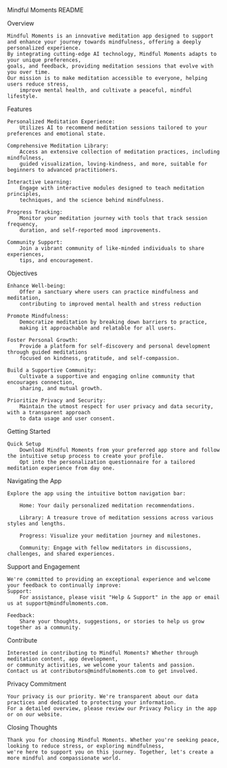 Mindful Moments
README


Overview

	Mindful Moments is an innovative meditation app designed to support
 	and enhance your journey towards mindfulness, offering a deeply personalized experience.
  	By integrating cutting-edge AI technology, Mindful Moments adapts to your unique preferences,
  	goals, and feedback, providing meditation sessions that evolve with you over time.
   	Our mission is to make meditation accessible to everyone, helping users reduce stress,
    	improve mental health, and cultivate a peaceful, mindful lifestyle.


Features

	Personalized Meditation Experience:
		Utilizes AI to recommend meditation sessions tailored to your preferences and emotional state.

	Comprehensive Meditation Library:
		Access an extensive collection of meditation practices, including mindfulness,
  		guided visualization, loving-kindness, and more, suitable for beginners to advanced practitioners.

	Interactive Learning:
		Engage with interactive modules designed to teach meditation principles,
  		techniques, and the science behind mindfulness.

	Progress Tracking:
		Monitor your meditation journey with tools that track session frequency,
  		duration, and self-reported mood improvements.

	Community Support: 
		Join a vibrant community of like-minded individuals to share experiences,
  		tips, and encouragement.


Objectives

	Enhance Well-being:
 		Offer a sanctuary where users can practice mindfulness and meditation,
   		contributing to improved mental health and stress reduction
  	
	Promote Mindfulness:
		Democratize meditation by breaking down barriers to practice,
  		making it approachable and relatable for all users.

	Foster Personal Growth:
		Provide a platform for self-discovery and personal development through guided meditations
  		focused on kindness, gratitude, and self-compassion.

	Build a Supportive Community:
		Cultivate a supportive and engaging online community that encourages connection,
  		sharing, and mutual growth.

	Prioritize Privacy and Security:
		Maintain the utmost respect for user privacy and data security, with a transparent approach
  		to data usage and user consent.



Getting Started

	Quick Setup
		Download Mindful Moments from your preferred app store and follow the intuitive setup process to create your profile.
  		Opt into the personalization questionnaire for a tailored meditation experience from day one.

Navigating the App
		
  	Explore the app using the intuitive bottom navigation bar:

		Home: Your daily personalized meditation recommendations.

		Library: A treasure trove of meditation sessions across various styles and lengths.

		Progress: Visualize your meditation journey and milestones.

		Community: Engage with fellow meditators in discussions, challenges, and shared experiences.


Support and Engagement

	We're committed to providing an exceptional experience and welcome your feedback to continually improve: 
	Support:
 		For assistance, please visit "Help & Support" in the app or email us at support@mindfulmoments.com.

	Feedback:
 		Share your thoughts, suggestions, or stories to help us grow together as a community.

Contribute

	Interested in contributing to Mindful Moments? Whether through meditation content, app development,
 	or community activities, we welcome your talents and passion.
  	Contact us at contributors@mindfulmoments.com to get involved.

Privacy Commitment

	Your privacy is our priority. We're transparent about our data practices and dedicated to protecting your information.
 	For a detailed overview, please review our Privacy Policy in the app or on our website.

Closing Thoughts

	Thank you for choosing Mindful Moments. Whether you're seeking peace, looking to reduce stress, or exploring mindfulness,
 	we're here to support you on this journey. Together, let's create a more mindful and compassionate world.
